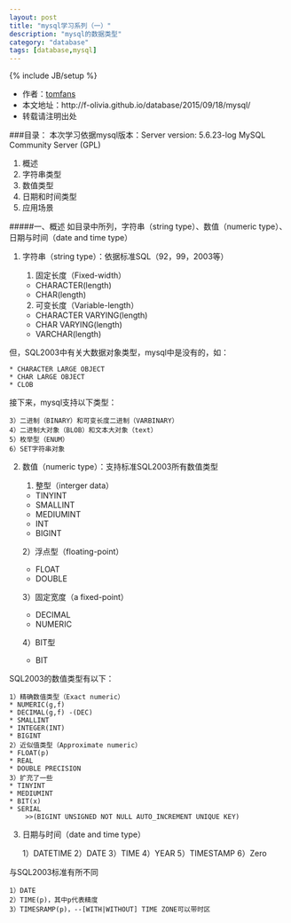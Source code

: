 ```yaml
---
layout: post
title: "mysql学习系列（一）"
description: "mysql的数据类型"
category: "database"
tags: [database,mysql]
---
```

{% include JB/setup %}

<ul>
    <li>作者：<a href="http://weibo.com/Polivia" target="blank">tomfans</a></li>
    <li>本文地址：http://f-olivia.github.io/database/2015/09/18/mysql/</li>
    <li>转载请注明出处</li>
</ul>

###目录：
本次学习依据mysql版本：Server version: 5.6.23-log MySQL Community Server (GPL)
<ol>
<li>概述</li>
<li>字符串类型</li>
<li>数值类型</li>
<li>日期和时间类型</li>
<li>应用场景</li>
</ol>

#####一、概述
如目录中所列，字符串（string type）、数值（numeric type）、日期与时间（date and time type）

1. 字符串（string type）：依据标准SQL（92，99，2003等）

	1) 固定长度（Fixed-width）
	* CHARACTER(length)
	* CHAR(length)
    
    2) 可变长度（Variable-length）
    * CHARACTER VARYING(length)
    * CHAR VARYING(length)
    * VARCHAR(length)

但，SQL2003中有关大数据对象类型，mysql中是没有的，如：

	* CHARACTER LARGE OBJECT
	* CHAR LARGE OBJECT
	* CLOB

接下来，mysql支持以下类型：
	
	3）二进制（BINARY）和可变长度二进制（VARBINARY）
	4）二进制大对象（BLOB）和文本大对象（text）
	5）枚举型（ENUM）
	6）SET字符串对象

2. 数值（numeric type）：支持标准SQL2003所有数值类型
	
	1) 整型（interger data）
	* TINYINT
	* SMALLINT
	* MEDIUMINT
	* INT
	* BIGINT
	
	2）浮点型（floating-point）
	* FLOAT
	* DOUBLE
	
	3）固定宽度（a fixed-point）
	* DECIMAL
	* NUMERIC
	
	4）BIT型
	* BIT

SQL2003的数值类型有以下：

	1）精确数值类型（Exact numeric）
	* NUMERIC(g,f)
	* DECIMAL(g,f) -(DEC)
	* SMALLINT
	* INTEGER(INT)
	* BIGINT
	2）近似值类型（Approximate numeric）
	* FLOAT(p)
	* REAL
	* DOUBLE PRECISION
	3）扩充了一些
	* TINYINT
	* MEDIUMINT
	* BIT(x)
	* SERIAL
		>>(BIGINT UNSIGNED NOT NULL AUTO_INCREMENT UNIQUE KEY)

3. 日期与时间（date and time type）
	
	1）DATETIME
	2）DATE
	3）TIME
	4）YEAR
	5）TIMESTAMP
	6）Zero

与SQL2003标准有所不同

	1）DATE
	2）TIME(p)，其中p代表精度
	3）TIMESRAMP(p)，--[WITH|WITHOUT] TIME ZONE可以带时区
	
